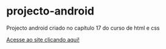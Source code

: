 # projecto-android
 Projecto android criado no capítulo 17 do curso de html e css

<a href="https://lameiragaspar.github.io/projecto-android/" target="_blank" rel="_external"> Acesse ao site clicando aqui!